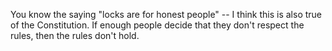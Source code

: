 You know the saying "locks are for honest people" -- I think this is also true of the Constitution. If enough people decide that they don't respect the rules, then the rules don't hold.

